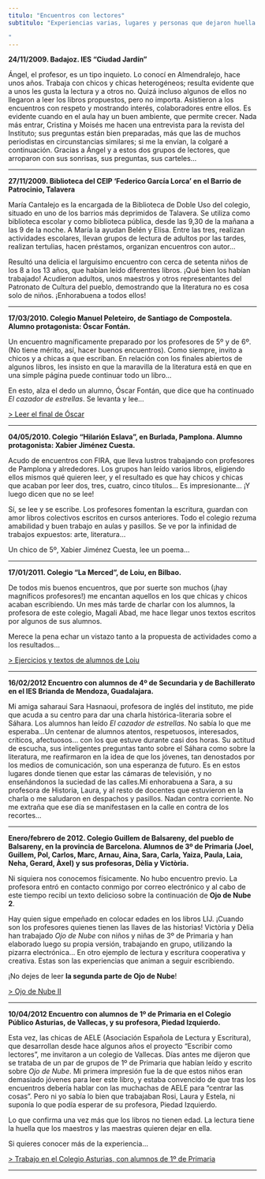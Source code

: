 ```yaml
---
titulo: "Encuentros con lectores"
subtitulo: "Experiencias varias, lugares y personas que dejaron huella... (Ha habido muchos, pero comenzaré esta narración a partir de 2009.)"
---
```

**24/11/2009. Badajoz. IES “Ciudad Jardín”**

Ángel, el profesor, es un tipo inquieto. Lo conocí en Almendralejo, hace unos
años. Trabaja con chicos y chicas heterogéneos; resulta evidente que a unos
les gusta la lectura y a otros no. Quizá incluso algunos de ellos no llegaron
a leer los libros propuestos, pero no importa. Asistieron a los encuentros
con respeto y mostrando interés, colaboradores entre ellos. Es evidente
cuando en el aula hay un buen ambiente, que permite crecer. Nada más entrar,
Cristina y Moisés me hacen una entrevista para la revista del Instituto; sus
preguntas están bien preparadas, más que las de muchos periodistas en
circunstancias similares; si me la envían, la colgaré a continuación. Gracias
a Ángel y a estos dos grupos de lectores, que arroparon con sus sonrisas, sus
preguntas, sus carteles…

* * *

**27/11/2009. Biblioteca del CEIP ‘Federico García Lorca’ en el Barrio de
Patrocinio, Talavera**

María Cantalejo es la encargada de la Biblioteca de Doble Uso del colegio,
situado en uno de los barrios más deprimidos de Talavera. Se utiliza como
biblioteca escolar y como biblioteca pública, desde las 9,30 de la mañana a
las 9 de la noche. A María la ayudan Belén y Elisa. Entre las tres, realizan
actividades escolares, llevan grupos de lectura de adultos por las tardes,
realizan tertulias, hacen préstamos, organizan encuentros con autor…

Resultó una delicia el larguísimo encuentro con cerca de setenta niños de los
8 a los 13 años, que habían leído diferentes libros. ¡Qué bien los habían
trabajado! Acudieron adultos, unos maestros y otros representantes del
Patronato de Cultura del pueblo, demostrando que la literatura no es cosa
solo de niños. ¡Enhorabuena a todos ellos!

* * *

**17/03/2010. Colegio Manuel Peleteiro, de Santiago de Compostela. Alumno
protagonista: Óscar Fontán.**

Un encuentro magníficamente preparado por los profesores de 5º y de 6º. (No
tiene mérito, así, hacer buenos encuentros). Como siempre, invito a chicos y
a chicas a que escriban. En relación con los finales abiertos de algunos
libros, les insisto en que la maravilla de la literatura está en que en una
simple página puede continuar todo un libro…

En esto, alza el dedo un alumno, Óscar Fontán, que dice que ha continuado _El
cazador de estrellas_. Se levanta y lee…

[> Leer el final de Óscar](/encuentros/final-cazador-oscar)

* * *

**04/05/2010. Colegio “Hilarión Eslava”, en Burlada, Pamplona. Alumno
protagonista: Xabier Jiménez Cuesta.**

Acudo de encuentros con FIRA, que lleva lustros trabajando con profesores de
Pamplona y alrededores. Los grupos han leído varios libros, eligiendo ellos
mismos qué quieren leer, y el resultado es que hay chicos y chicas que acaban
por leer dos, tres, cuatro, cinco títulos… Es impresionante… ¡Y luego dicen
que no se lee!

Sí, se lee y se escribe. Los profesores fomentan la escritura, guardan con
amor libros colectivos escritos en cursos anteriores. Todo el colegio rezuma
amabilidad y buen trabajo en aulas y pasillos. Se ve por la infinidad de
trabajos expuestos: arte, literatura…

Un chico de 5º, Xabier Jiménez Cuesta, lee un poema…

* * *

**17/01/2011. Colegio “La Merced”, de Loiu, en Bilbao.**

De todos mis buenos encuentros, que por suerte son muchos (¡hay magníficos
profesores!) me encantan aquellos en los que chicas y chicos acaban
escribiendo. Un mes más tarde de charlar con los alumnos, la profesora de
este colegio, Magali Abad, me hace llegar unos textos escritos por algunos de
sus alumnos.

Merece la pena echar un vistazo tanto a la propuesta de actividades como a
los resultados…

[> Ejercicios y textos de alumnos de Loiu](/encuentros/alumnosloiu)

* * *

**16/02/2012 Encuentro con alumnos de 4º de Secundaria y de Bachillerato en
el IES Brianda de Mendoza, Guadalajara.**

Mi amiga saharaui Sara Hasnaoui, profesora de inglés del instituto, me pide
que acuda a su centro para dar una charla histórica-literaria sobre el
Sáhara. Los alumnos han leído _El cazador de estrellas_. No sabía lo que me
esperaba…Un centenar de alumnos atentos, respetuosos, interesados, críticos,
afectuosos… con los que estuve durante casi dos horas. Su actitud de escucha,
sus inteligentes preguntas tanto sobre el Sáhara como sobre la literatura, me
reafirmaron en la idea de que los jóvenes, tan denostados por los medios de
comunicación, son una esperanza de futuro. Es en estos lugares donde tienen
que estar las cámaras de televisión, y no enseñándonos la suciedad de las
calles.Mi enhorabuena a Sara, a su profesora de Historia, Laura, y al resto
de docentes que estuvieron en la charla o me saludaron en despachos y
pasillos. Nadan contra corriente. No me extraña que ese día se manifestasen
en la calle en contra de los recortes…

* * *

**Enero/febrero de 2012. Colegio Guillem de Balsareny, del pueblo de
Balsareny, en la provincia de Barcelona. Alumnos de 3º de Primaria (Joel,
Guillem, Pol, Carlos, Marc, Arnau, Aina, Sara, Carla, Yaiza, Paula, Laia,
Neha, Gerard, Àxel) y sus profesoras, Dèlia y Victòria.**

Ni siquiera nos conocemos físicamente. No hubo encuentro previo. La profesora
entró en contacto conmigo por correo electrónico y al cabo de este tiempo
recibí un texto delicioso sobre la continuación de **Ojo de Nube 2**.

Hay quien sigue empeñado en colocar edades en los libros LIJ. ¡Cuando son los
profesores quienes tienen las llaves de las historias! Victòria y Dèlia han
trabajado _Ojo de Nube_ con niños y niñas de 3º de Primaria y han elaborado
luego su propia versión, trabajando en grupo, utilizando la pizarra
electrónica… En otro ejemplo de lectura y escritura cooperativa y creativa.
Estas son las experiencias que animan a seguir escribiendo.

¡No dejes de leer **la segunda parte de Ojo de Nube**!

[> Ojo de Nube II](/encuentros/ojodenube2)

* * *

**10/04/2012 Encuentro con alumnos de 1º de Primaria en el Colegio Público
Asturias, de Vallecas, y su profesora, Piedad Izquierdo.**

Esta vez, las chicas de AELE (Asociación Española de Lectura y Escritura),
que desarrollan desde hace algunos años el proyecto “Escribir como lectores”,
me invitaron a un colegio de Vallecas. Días antes me dijeron que se trataba
de un par de grupos de 1º de Primaria que habían leído y escrito sobre _Ojo
de Nube_. Mi primera impresión fue la de que estos niños eran demasiado
jóvenes para leer este libro, y estaba convencido de que tras los encuentros
debería hablar con las muchachas de AELE para “centrar las cosas”. Pero ni yo
sabía lo bien que trabajaban Rosi, Laura y Estela, ni suponía lo que podía
esperar de su profesora, Piedad Izquierdo.

Lo que confirma una vez más que los libros no tienen edad. La lectura tiene
la huella que los maestros y las maestras quieren dejar en ella.

Si quieres conocer más de la experiencia…

[> Trabajo en el Colegio Asturias, con alumnos de 1º de
Primaria](/encuentros/colegioasturias)

* * *
